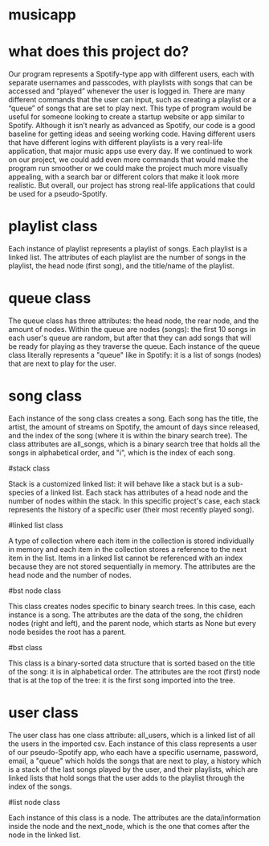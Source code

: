 # musicapp

# what does this project do?

Our program represents a Spotify-type app with different users, each with separate usernames and passcodes, with playlists with songs that can be accessed and “played” whenever the user is logged in. There are many different commands that the user can input, such as creating a playlist or a “queue” of songs that are set to play next. This type of program would be useful for someone looking to create a startup website or app similar to Spotify. Although it isn’t nearly as advanced as Spotify, our code is a good baseline for getting ideas and seeing working code. Having different users that have different logins with different playlists is a very real-life application, that major music apps use every day. If we continued to work on our project, we could add even more commands that would make the program run smoother or we could make the project much more visually appealing, with a search bar or different colors that make it look more realistic. But overall, our project has strong real-life applications that could be used for a pseudo-Spotify.

# playlist class

Each instance of playlist represents a playlist of songs. Each playlist is a linked list. The attributes of each playlist are the number of songs in the playlist, the head node (first song), and the title/name of the playlist. 

# queue class

The queue class has three attributes: the head node, the rear node, and the amount of nodes. Within the queue are nodes (songs): the first 10 songs in each user's queue are random, but after that they can add songs that will be ready for playing as they traverse the queue. Each instance of the queue class literally represents a "queue" like in Spotify: it is a list of songs (nodes) that are next to play for the user.

# song class

Each instance of the song class creates a song. Each song has the title, the artist, the amount of streams on Spotify, the amount of days since released, and the index of the song (where it is within the binary search tree). The class attributes are all_songs, which is a binary search tree that holds all the songs in alphabetical order, and "i", which is the index of each song. 

#stack class

Stack is a customized linked list: it will behave like a stack but is a sub-species of a linked list. Each stack has attributes of a head node and the number of nodes within the stack. In this specific project's case, each stack represents the history of a specific user (their most recently played song). 

#linked list class

A type of collection where each item in the collection is stored individually in memory and each item in the collection stores a reference to the next item in the list. Items in a linked list cannot be referenced with an index because they are not stored sequentially in memory. The attributes are the head node and the number of nodes.

#bst node class

This class creates nodes specific to binary search trees. In this case, each instance is a song. The attributes are the data of the song, the children nodes (right and left), and the parent node, which starts as None but every node besides the root has a parent.

#bst class

This class is a binary-sorted data structure that is sorted based on the title of the song: it is in alphabetical order. The attributes are the root (first) node that is at the top of the tree: it is the first song imported into the tree. 

# user class

The user class has one class attribute: all_users, which is a linked list of all the users in the imported csv. Each instance of this class represents a user of our pseudo-Spotify app, who each have a specific username, password, email, a "queue" which holds the songs that are next to play, a history which is a stack of the last songs played by the user, and their playlists, which are linked lists that hold songs that the user adds to the playlist through the index of the songs.

#list node class

Each instance of this class is a node. The attributes are the data/information inside the node and the next_node, which is the one that comes after the node in the linked list.
